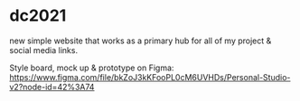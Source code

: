 # dc2021
 new simple website that works as a primary hub for all of my project & social media links.
 
Style board, mock up & prototype on Figma: 
 https://www.figma.com/file/bkZoJ3kKFooPL0cM6UVHDs/Personal-Studio-v2?node-id=42%3A74

